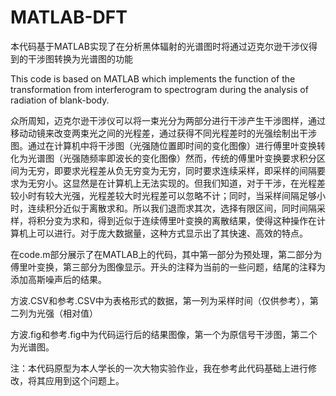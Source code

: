 # MATLAB-DFT
本代码基于MATLAB实现了在分析黑体辐射的光谱图时将通过迈克尔逊干涉仪得到的干涉图转换为光谱图的功能

This code is based on MATLAB which implements the function of the transformation from interferogram to spectrogram during the analysis of radiation of blank-body.

众所周知，迈克尔逊干涉仪可以将一束光分为两部分进行干涉产生干涉图样，通过移动动镜来改变两束光之间的光程差，通过获得不同光程差时的光强绘制出干涉图。通过在计算机中将干涉图（光强随位置即时间的变化图像）进行傅里叶变换转化为光谱图（光强随频率即波长的变化图像）然而，传统的傅里叶变换要求积分区间为无穷，即要求光程差从负无穷变为无穷，同时要求连续采样，即采样的间隔要求为无穷小。这显然是在计算机上无法实现的。但我们知道，对于干涉，在光程差较小时有较大光强，光程差较大时光程差可以忽略不计；同时，当采样间隔足够小时，连续积分近似于离散求和。所以我们退而求其次，选择有限区间，同时间隔采样，将积分变为求和，得到近似于连续傅里叶变换的离散结果，使得这种操作在计算机上可以进行。对于庞大数据量，这种方式显示出了其快速、高效的特点。

在code.m部分展示了在MATLAB上的代码，其中第一部分为预处理，第二部分为傅里叶变换，第三部分为图像显示。开头的注释为当前的一些问题，结尾的注释为添加高斯噪声后的结果。

方波.CSV和参考.CSV中为表格形式的数据，第一列为采样时间（仅供参考），第二列为光强（相对值）

方波.fig和参考.fig中为代码运行后的结果图像，第一个为原信号干涉图，第二个为光谱图。

注：本代码原型为本人学长的一次大物实验作业，我在参考此代码基础上进行修改，将其应用到这个问题上。
